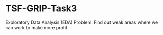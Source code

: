# TSF-GRIP-Task3
Exploratory Data Analysis (EDA) Problem: Find out weak areas where we can work to make more profit
